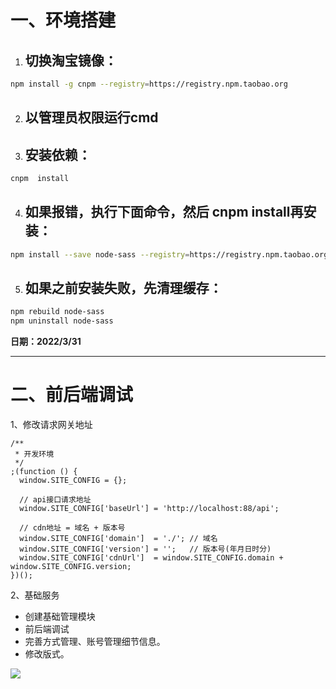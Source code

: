 # 一、环境搭建

1. ## 切换淘宝镜像：

  ```bash
  npm install -g cnpm --registry=https://registry.npm.taobao.org
  ```

2. ## 以管理员权限运行cmd

3. ## 安装依赖：

  ```bash
  cnpm  install
  ```

4. ## 如果报错，执行下面命令，然后 cnpm install再安装：

  ```bash
  npm install --save node-sass --registry=https://registry.npm.taobao.org --disturl=https://npm.taobao.org/dist --sass-binary-site=http://npm.taobao.org/mirrors/node-sass
  ```

5. ## 如果之前安装失败，先清理缓存：

  ```bash
  npm rebuild node-sass
  npm uninstall node-sass
  ```

**日期：2022/3/31**

------



# 二、前后端调试

1、修改请求网关地址

```vue
/**
 * 开发环境
 */
;(function () {
  window.SITE_CONFIG = {};

  // api接口请求地址
  window.SITE_CONFIG['baseUrl'] = 'http://localhost:88/api';

  // cdn地址 = 域名 + 版本号
  window.SITE_CONFIG['domain']  = './'; // 域名
  window.SITE_CONFIG['version'] = '';   // 版本号(年月日时分)
  window.SITE_CONFIG['cdnUrl']  = window.SITE_CONFIG.domain + window.SITE_CONFIG.version;
})();
```

2、基础服务

- 创建基础管理模块
- 前后端调试
- 完善方式管理、账号管理细节信息。
- 修改版式。

![](https://cdn.jsdelivr.net/gh/willxwu/CDN@main/images/202204041737051.png)



